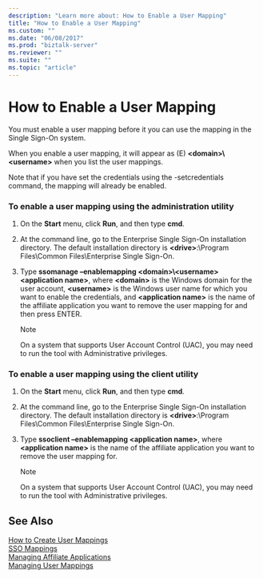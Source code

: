 ```yaml
---
description: "Learn more about: How to Enable a User Mapping"
title: "How to Enable a User Mapping"
ms.custom: ""
ms.date: "06/08/2017"
ms.prod: "biztalk-server"
ms.reviewer: ""
ms.suite: ""
ms.topic: "article"
---
```

# How to Enable a User Mapping
You must enable a user mapping before it you can use the mapping in the Single Sign-On system.  
  
 When you enable a user mapping, it will appear as (E) **\<domain\>\\<username\>** when you list the user mappings.  
  
 Note that if you have set the credentials using the -setcredentials command, the mapping will already be enabled.  
  
### To enable a user mapping using the administration utility  
  
1.  On the **Start** menu, click **Run**, and then type **cmd**.  
  
2.  At the command line, go to the Enterprise Single Sign-On installation directory. The default installation directory is **\<drive\>**:\Program Files\Common Files\Enterprise Single Sign-On.  
  
3.  Type **ssomanage –enablemapping \<domain\>\\<username\>\<application name\>**, where **\<domain\>** is the Windows domain for the user account, **\<username\>** is the Windows user name for which you want to enable the credentials, and **\<application name\>** is the name of the affiliate application you want to remove the user mapping for and then press ENTER.  
  
    > [!NOTE]
    >  On a system that supports User Account Control (UAC), you may need to run the tool with Administrative privileges.  
  
### To enable a user mapping using the client utility  
  
1.  On the **Start** menu, click **Run**, and then type **cmd**.  
  
2.  At the command line, go to the Enterprise Single Sign-On installation directory. The default installation directory is **\<drive\>**:\Program Files\Common Files\Enterprise Single Sign-On.  
  
3.  Type **ssoclient –enablemapping \<application name\>**, where **\<application name\>** is the name of the affiliate application you want to remove the user mapping for.  
  
    > [!NOTE]
    >  On a system that supports User Account Control (UAC), you may need to run the tool with Administrative privileges.  
  
## See Also  
 [How to Create User Mappings](../core/how-to-create-user-mappings.md)   
 [SSO Mappings](../core/sso-mappings.md)   
 [Managing Affiliate Applications](../core/managing-affiliate-applications.md)   
 [Managing User Mappings](../core/managing-user-mappings.md)
